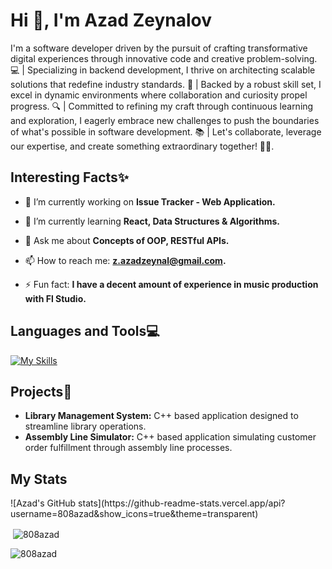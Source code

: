 
<h1>Hi 👋, I'm Azad Zeynalov</h1>
<p>I'm a software developer driven by the pursuit of crafting transformative digital experiences through innovative code and creative problem-solving. 💻 | Specializing in backend development, I thrive on architecting scalable solutions that redefine industry standards. 🚀 | Backed by a robust skill set, I excel in dynamic environments where collaboration and curiosity propel progress. 🔍 | Committed to refining my craft through continuous learning and exploration, I eagerly embrace new challenges to push the boundaries of what's possible in software development. 📚 | Let's collaborate, leverage our expertise, and create something extraordinary together! 💼✨.</p>


<h2>Interesting Facts✨</h2>

- 🔭 I’m currently working on **Issue Tracker - Web Application.**

- 🌱 I’m currently learning **React, Data Structures & Algorithms.**

- 💬 Ask me about **Concepts of OOP, RESTful APIs.**

- 📫 How to reach me: **z.azadzeynal@gmail.com.**

- ⚡ Fun fact: **I have a decent amount of experience in music production with Fl Studio.**
<p align="left">
</p>


<h2 align="left">Languages and Tools💻</h2>

 [![My Skills](https://skillicons.dev/icons?i=c,cpp,js,py,react,express,mongo,postgres,linux,git&perline=15)](https://skillicons.dev)
 

 <h2>Projects💼</h2>

 - **Library Management System:** C++ based application designed to streamline library operations.
 - **Assembly Line Simulator:** C++ based application simulating customer order fulfillment through assembly line processes.

 


<h2>My Stats</h2>
![Azad's GitHub stats](https://github-readme-stats.vercel.app/api?username=808azad&show_icons=true&theme=transparent)
<p class="user">&nbsp;<img align="center" src="https://github-readme-stats.vercel.app/api?username=808azad&show_icons=true&locale=en" alt="808azad"/></p>

<p class="user1"><img style="display: block; margin: 0 auto;" align="center" src="https://github-readme-streak-stats.herokuapp.com/?user=808azad&" alt="808azad"</p>
